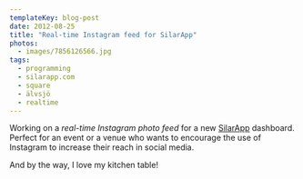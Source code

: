 ```yaml
---
templateKey: blog-post
date: 2012-08-25
title: "Real-time Instagram feed for SilarApp"
photos:
  - images/7856126566.jpg
tags:
  - programming
  - silarapp.com
  - square
  - älvsjö
  - realtime
---
```


Working on a _real-time Instagram photo feed_ for a new [SilarApp](http://silarapp.com) dashboard. Perfect for an event or a venue who wants to encourage the use of Instagram to increase their reach in social media.

And by the way, I love my kitchen table!

